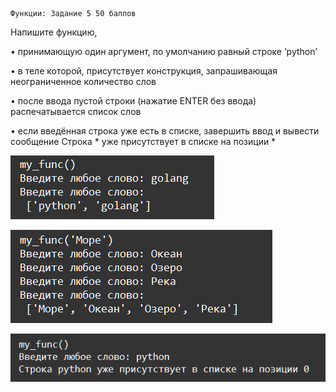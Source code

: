     Функции: Задание 5 50 баллов
Напишите функцию,

• принимающую один аргумент, по умолчанию равный строке ‘python’

• в теле которой, присутствует конструкция, запрашивающая неограниченное количество слов

• после ввода пустой строки (нажатие ENTER без ввода) распечатывается список слов

• если введённая строка уже есть в списке, завершить ввод и вывести сообщение Строка * уже присутствует в списке на позиции *

![img.png](img.png)

![img_1.png](img_1.png)

![img_2.png](img_2.png)
